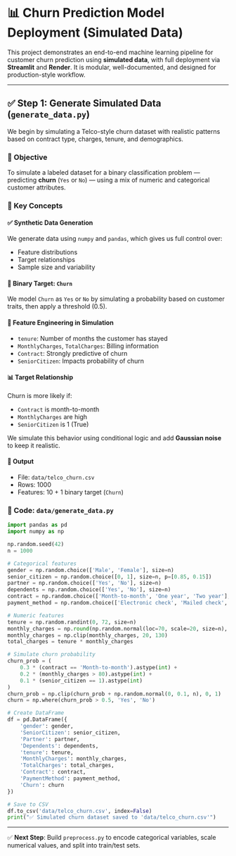 
# 📊 Churn Prediction Model Deployment (Simulated Data)

This project demonstrates an end-to-end machine learning pipeline for customer churn prediction using **simulated data**, with full deployment via **Streamlit** and **Render**. It is modular, well-documented, and designed for production-style workflow.

---

## ✅ Step 1: Generate Simulated Data (`generate_data.py`)

We begin by simulating a Telco-style churn dataset with realistic patterns based on contract type, charges, tenure, and demographics.

### 🎯 Objective
To simulate a labeled dataset for a binary classification problem — predicting **churn** (`Yes` or `No`) — using a mix of numeric and categorical customer attributes.

### 🧠 Key Concepts

#### ✅ Synthetic Data Generation
We generate data using `numpy` and `pandas`, which gives us full control over:
- Feature distributions
- Target relationships
- Sample size and variability

#### 🎯 Binary Target: `Churn`
We model `Churn` as `Yes` or `No` by simulating a probability based on customer traits, then apply a threshold (0.5).

#### 🧩 Feature Engineering in Simulation
- `tenure`: Number of months the customer has stayed
- `MonthlyCharges`, `TotalCharges`: Billing information
- `Contract`: Strongly predictive of churn
- `SeniorCitizen`: Impacts probability of churn

#### 📊 Target Relationship
Churn is more likely if:
- `Contract` is month-to-month
- `MonthlyCharges` are high
- `SeniorCitizen` is 1 (True)

We simulate this behavior using conditional logic and add **Gaussian noise** to keep it realistic.

#### 📁 Output
- File: `data/telco_churn.csv`
- Rows: 1000
- Features: 10 + 1 binary target (`Churn`)

### 🧪 Code: `data/generate_data.py`
```python
import pandas as pd
import numpy as np

np.random.seed(42)
n = 1000

# Categorical features
gender = np.random.choice(['Male', 'Female'], size=n)
senior_citizen = np.random.choice([0, 1], size=n, p=[0.85, 0.15])
partner = np.random.choice(['Yes', 'No'], size=n)
dependents = np.random.choice(['Yes', 'No'], size=n)
contract = np.random.choice(['Month-to-month', 'One year', 'Two year'], size=n)
payment_method = np.random.choice(['Electronic check', 'Mailed check', 'Bank transfer', 'Credit card'], size=n)

# Numeric features
tenure = np.random.randint(0, 72, size=n)
monthly_charges = np.round(np.random.normal(loc=70, scale=20, size=n), 2)
monthly_charges = np.clip(monthly_charges, 20, 130)
total_charges = tenure * monthly_charges

# Simulate churn probability
churn_prob = (
    0.3 * (contract == 'Month-to-month').astype(int) +
    0.2 * (monthly_charges > 80).astype(int) +
    0.1 * (senior_citizen == 1).astype(int)
)
churn_prob = np.clip(churn_prob + np.random.normal(0, 0.1, n), 0, 1)
churn = np.where(churn_prob > 0.5, 'Yes', 'No')

# Create DataFrame
df = pd.DataFrame({
    'gender': gender,
    'SeniorCitizen': senior_citizen,
    'Partner': partner,
    'Dependents': dependents,
    'tenure': tenure,
    'MonthlyCharges': monthly_charges,
    'TotalCharges': total_charges,
    'Contract': contract,
    'PaymentMethod': payment_method,
    'Churn': churn
})

# Save to CSV
df.to_csv('data/telco_churn.csv', index=False)
print("✅ Simulated churn dataset saved to 'data/telco_churn.csv'")
```

---

✅ **Next Step**: Build `preprocess.py` to encode categorical variables, scale numerical values, and split into train/test sets.
